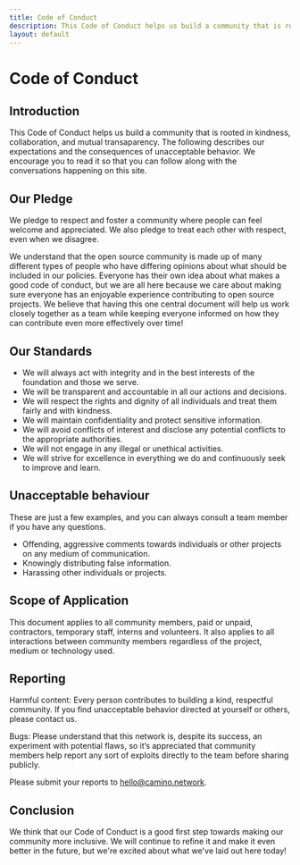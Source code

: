 ```yaml
---
title: Code of Conduct 
description: This Code of Conduct helps us build a community that is rooted in kindness, collaboration, and mutual transaparency.
layout: default
---
```


<div class="max-w-screen-lg mx-auto px-4 prose prose-invert prose-lg mt-32">

# Code of Conduct

## Introduction

This Code of Conduct helps us build a community that is rooted in kindness, collaboration, and mutual transaparency. The following describes our expectations and the consequences of unacceptable behavior. We encourage you to read it so that you can follow along with the conversations happening on this site.

## Our Pledge

We pledge to respect and foster a community where people can feel welcome and appreciated. We also pledge to treat each other with respect, even when we disagree.

We understand that the open source community is made up of many different types of people who have differing opinions about what should be included in our policies. Everyone has their own idea about what makes a good code of conduct, but we are all here because we care about making sure everyone has an enjoyable experience contributing to open source projects. We believe that having this one central document will help us work closely together as a team while keeping everyone informed on how they can contribute even more effectively over time!

## Our Standards

- We will always act with integrity and in the best interests of the foundation and those we serve.
- We will be transparent and accountable in all our actions and decisions.
- We will respect the rights and dignity of all individuals and treat them fairly and with kindness.
- We will maintain confidentiality and protect sensitive information.
- We will avoid conflicts of interest and disclose any potential conflicts to the appropriate authorities.
- We will not engage in any illegal or unethical activities.
- We will strive for excellence in everything we do and continuously seek to improve and learn.

## Unacceptable behaviour

These are just a few examples, and you can always consult a team member if you have any questions.

- Offending, aggressive comments towards individuals or other projects on any medium of communication.
- Knowingly distributing false information.
- Harassing other individuals or projects.

## Scope of Application

This document applies to all community members, paid or unpaid, contractors, temporary staff, interns and volunteers. It also applies to all interactions between community members regardless of the project, medium or technology used.

## Reporting​

Harmful content: Every person contributes to building a kind, respectful community. If you find unacceptable behavior directed at yourself or others, please contact us.

Bugs: Please understand that this network is, despite its success, an experiment with potential flaws, so it’s appreciated that community members help report any sort of exploits directly to the team before sharing publicly. 

Please submit your reports to <a href="mailto:hello@camino.network">hello@camino.network</a>.

## Conclusion
We think that our Code of Conduct is a good first step towards making our community more inclusive. We will continue to refine it and make it even better in the future, but we're excited about what we've laid out here today!

</div>